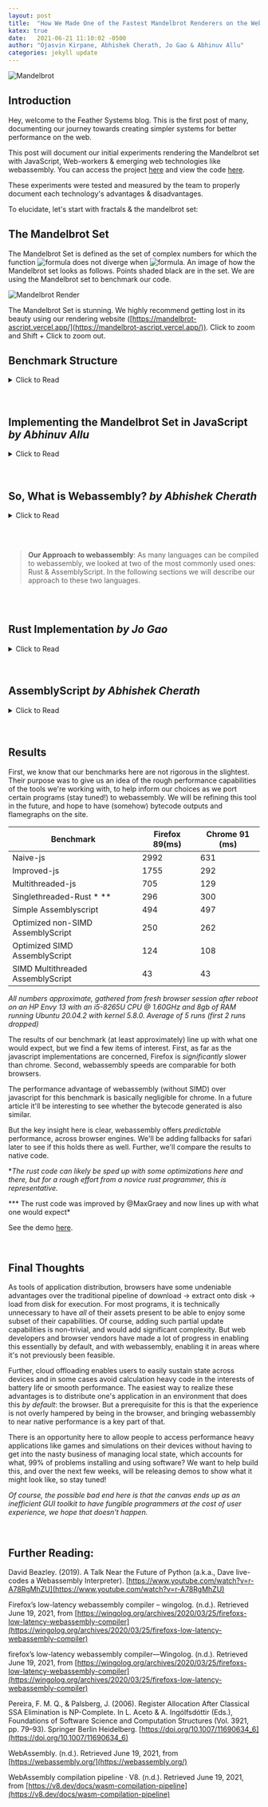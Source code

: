 ```yaml
---
layout: post
title:  "How We Made One of the Fastest Mandelbrot Renderers on the Web."
katex: true
date:   2021-06-21 11:10:02 -0500
author: "Ojasvin Kirpane, Abhishek Cherath, Jo Gao & Abhinuv Allu"
categories: jekyll update
---
```

![Mandelbrot]({{site.baseurl}}/assets/1-Thumbnail-Mandelbrot.png)

## Introduction

Hey, welcome to the Feather Systems blog. This is the first post of many, documenting our journey towards creating simpler systems for better performance on the web. 

This post will document our initial experiments rendering the Mandelbrot set with JavaScript, Web-workers & emerging web technologies like webassembly.  You can access the project [here](https://js-wasm-mandelbrot-benchmark-3.vercel.app/) and view the code [here](https://github.com/AO-Design-Inc/js-wasm-mandelbrot-benchmark).

These experiments were tested and measured by the team to properly document each technology's advantages & disadvantages. 

To elucidate, let's start with fractals & the mandelbrot set:

## The Mandelbrot Set

The Mandelbrot Set is defined as the set of complex numbers for which the function ![formula](https://render.githubusercontent.com/render/math?math=z_{n%2B1}=z_{n}^{2}%2Bc)  does not diverge when ![formula](https://render.githubusercontent.com/render/math?math=z_{0}=0). An image of how the Mandelbrot set looks as follows. Points shaded black are in the set. We are using the Mandelbrot set to benchmark our code.

![Mandelbrot Render]({{site.baseurl}}/assets/1-MandelbrotRender.png)

The Mandelbrot Set is stunning. We highly recommend getting lost in its beauty using our rendering website ([https://mandelbrot-ascript.vercel.app/](https://mandelbrot-ascript.vercel.app/)). Click to zoom and Shift + Click to zoom out.

## Benchmark Structure
<details>
<summary>Click to Read</summary>

[The benchmarking site](https://js-wasm-mandelbrot-benchmark-3.vercel.app/) is designed to display each iteration we developed with a rough estimate for performance measured in milliseconds. For each version, a function was written to perform the Mandelbrot calculations and return a JavaScript ImageData object that could be easily put on the Canvas. Once the user selects a version from the drop down menu, the corresponding function is called. Since the functions can take some time to complete, they are called from a Web-worker to prevent the main thread from freezing while the function runs. The performance is calculated using `performance.now()` calls before and after the function call that returns the ImageData object. 

Across all iterations, I used the following values:

```jsx
const START_X_TOTAL:f32 = 0.300283

const START_Y_TOTAL:f32 =  -0.48857

const WINDOW:f32 = 0.01

const step_X:f32= WINDOW/f32(canvas_width);

const step_Y:f32 = WINDOW/f32(canvas_height);

const ITER_CONST:i32 = 1000
```

**FOR MULTITHREADED**

```jsx
const N_THREADS = 4
```

We assume that the canvas width and height are integers. To determine if a point was in the Mandelbrot set, we iterated the Mandelbrot function on the point up to `ITER_CONST`, returning the number of times the function had iterated. We use the returned Mandelbrot value to set the color. 

You may notice that RGB values get clamped at 255, making it seem like the exercise of iterating all the way to 1000 is just for the sake of testing performance, which it is. (Here is a whole list of [smarter and better coloring algorithms](https://en.wikipedia.org/wiki/Plotting_algorithms_for_the_Mandelbrot_set) that we will not be using in this benchmarking exercise.)

As of when this article was published, the following versions are available on the Benchmarking Site:

- Naive JS single threaded
- Rust WASM using bindgen (single threaded)
- Assemblyscript old version (single threaded, not thread safe)
- Assemblyscript new version (single threaded, thread safe)
- Assemblyscript SIMD WASM (singlethreaded, multithreaded)
- New JS(less memory allocation) singlethreaded
- New JS SharedMemoryBuffer multithreaded
</details>

<br>

<br>


## Implementing the Mandelbrot Set in JavaScript *by Abhinuv Allu*
<details>
<summary>Click to Read</summary>

I began the testing process with the web's best frenemy, Javascipt.

I started with a naive approach to implement the Mandelbrot set in JavaScript and then try and optimize later. I started by creating a class for Complex numbers. This class would be able to add, multiply and return the magnitude. For the magnitude, I used a library function Math.hypot. Down below is our first initial implementation of the Complex class.

```jsx
class Complex {
    constructor(real, imag){
      this.real = real;
      this.imag = imag;
    }
//Function that add this complex number with another complex number, cplx
    add(cplx) {
      this.real += cplx.real;
      this.imag += cplx.imag;
      return this;
    }
//Fuction that returns the magnitude of this complex number
     mag(cplx) {
      return Math.hypot(this.real,this.imag);
    }
//Function that multiplies this complex number with another complex number, cplx
    mul(cplx) {
      const real_part = this.real*cplx.real - this.imag*cplx.imag;
      const imag_part = this.imag*cplx.real + this.real*cplx.imag;
      this.real = real_part;
      this.imag = imag_part;
      return this;
    }
  }
```

The program iterated through each element of the canvas to compute whether or not they were in the Mandelbrot set. 

```jsx
function mandelbrot(cplx) {
  let z = new Complex(0,0);
  
  let count = 0;
  while (z.mag() <= 2 && count < ITER_CONST) {
    z = (z.mul(z)).add(cplx);
    count++;
  }
  
  return count;
}
```

These data points were added to an array which is then painted onto the Canvas. I had some ideas about optimizations with help from the profiler, however the most fascinating insight was that the Math.hypot function for two numbers is an order of magnitude slower than squaring, adding, and then computing the square root. During the profiling of the initial code I found out that Math.hypot was taking up most of the time. 

![Hypotenuse]({{site.baseurl}}/assets/1-MathHypot.png)

### Improved JavaScript

To improve the initial naive approach, I decided to add multithreading. I started this with a naive way of having the worker compute each point and then send it back to receive the next point but, the message overhead was immense and resulted in a single threaded function as I only had one worker. The next step was experimenting with divisibility classes to add multiple workers. But this had the same problem where the overhead of sending & receiving a message from the workers was just too much. Eventually, I figured out that I would have each worker compute a set number of rows at a time. 

```jsx
//This is in the main function which calls the workers to do the work
for(let i=0; i<workerCount; i++){
  const worker = new Worker("worker.js");
  const INDEXES_PER_WORKER = Math.floor((X_LEN*Y_LEN)/workerCount);
  const N_ROWS_PER_THREAD = Math.floor(X_LEN/workerCount);
  const START_XC = N_ROWS_PER_THREAD * i;
  var START_INDEX = i*INDEXES_PER_WORKER;
  var END_INDEX= START_INDEX + INDEXES_PER_WORKER;
  
  worker.onmessage = ({data}) => {
    const COMPUTED_ROWS = data;
    points_array[i]= COMPUTED_ROWS;
     doneCount++;
    if(doneCount == workerCount) {
      points_array = points_array.flat();

      
      draw(points_array);
    }
  }
```

```jsx
//This is how it looks now in the worker function
onmessage = function({data}) {
  const{START_XC, STEP_X, STEP_Y, N_ROWS_PER_THREAD, Y_LEN} = data;
  const points_in_thread = new Array(Y_LEN * N_ROWS_PER_THREAD);

    for(let x = -2.0 + START_XC * STEP_X, count_x = 0; count_x < N_ROWS_PER_THREAD; x+=STEP_X, count_x++){
      for( let y = -2.0, count_y =0; count_y < Y_LEN; y+=STEP_Y, count_y++){
        points_in_thread[count_x * Y_LEN + count_y] = mandelbrot(new Complex(y,x));
      }
    }
    postMessage(points_in_thread);
  }
```

### Shared Buffer

Since all the points would be added to the same array it would make sense that having a shared buffer to reduce the overhead needed to send array points would decrease the compute time. So I added a shared buffer that was formatted like an ImageData object so it would be easier to paint it onto the canvas. This required some rewriting of the some steps here and there, but it ended up being faster.

The other issue with using a Shared Buffer is that I had to add promises to the code, so werefactored it to include promises. 

 

```jsx
//This is in the main function which calls the workers to do the work
return new Promise((resolve) => {
    var worker = new Worker("benchmarks/multithreaded-js/sharedworker.js");

    worker.postMessage(parameters);

    worker.onmessage = function(){
      resolve("worker finished");
    }
  });
}

async function returnSharedBufferjs(START_X_TOTAL, START_Y_TOTAL, CANVAS_WIDTH, CANVAS_HEIGHT, WINDOW){
  
  const X_LEN = CANVAS_WIDTH;
  const Y_LEN = CANVAS_HEIGHT;
  const window = WINDOW;
  const STEP_X = window/X_LEN;
  const STEP_Y = window/Y_LEN;
  const workerCount = 4;
  const sharedBuffer = new SharedArrayBuffer(X_LEN*Y_LEN*4);
  const sharedArray = new Uint8ClampedArray(sharedBuffer);
  sharedArray.fill(0);

  const N_ROWS_PER_THREAD = Math.floor(X_LEN/workerCount);
  var START_YC = N_ROWS_PER_THREAD;

  var parameters = {START_X_TOTAL,START_Y_TOTAL, START_YC, STEP_X, STEP_Y, N_ROWS_PER_THREAD, X_LEN, sharedArray};
  var promises = [];

  for(let i=0; i<workerCount; i++){

    parameters.START_YC = N_ROWS_PER_THREAD * i;

    promises.push(createWorker(parameters));
  }
```

```jsx
//This is how it looks now in the worker function
onmessage = function({data}) {
    const{START_X_TOTAL,START_Y_TOTAL,START_YC, STEP_X, STEP_Y, N_ROWS_PER_THREAD, X_LEN, sharedArray} = data;
    for( let y = START_Y_TOTAL+ START_YC * STEP_Y, count_y =START_YC; count_y < N_ROWS_PER_THREAD+START_YC; y+=STEP_Y, count_y++)
    {
      for(let x = START_X_TOTAL , count_x = 0; count_x < X_LEN; x+=STEP_X, count_x++)
      {
        
        let index = 4*(count_x  + count_y* X_LEN);
        val = mandelbrot(new Complex(x,y));
         sharedArray[index+ 0] = val; 
         sharedArray[index+ 1] = val; 
         sharedArray[index+ 2] = val; 
         sharedArray[index+ 3] = 255;      
      }
    }
      postMessage("done");
  }
```

These changes made the code perform a lot better. You can check out it's performance in the "[Results](https://www.notion.so/On-WebAssembly-Performance-and-the-Mandelbrot-WORKING-TITLE-96760f3f113343c894c00f52cdef3ef0)" section. JavaScript was extremely performant (especially on Chrome) and gave us hope that pushing the boundaries of speed on the web was possible.
</details>

<br>

<br>

## So, What is Webassembly? *by Abhishek Cherath*
<details>
<summary>Click to Read</summary>

In our quest to further optimize performance, we used webassembly, an emerging web technology optimized for what we are trying to achieve. So, what is it?
Insofar as an overview is concerned, nothing beats Lin Clark's cartoon intro [here](https://hacks.mozilla.org/2017/02/a-cartoon-intro-to-webassembly/), and the MDN docs [here](https://developer.mozilla.org/en-US/docs/WebAssembly). Put simply, webassembly is a low level typed language that targets the browser's VM. For some reasons[1] , it's very quick and easy to compile into decently fast machine code.

Fundamentally, the language was designed to offer the best possible latency (time to execution) and speed of execution. Low latency is achieved by having a small binary representation (vs javascript's textual representation) and having type definitions and a function table at the start of a .wasm module, which allows compilers to compile in a streaming fashion, instead of needing to have access to the entire file before starting. 

Speed of execution requires slow compilation with multiple passes for the compiler to accurately assess the best register allocation, optimize out unnecessary instructions and do whatever other things compilers do. (*note: I have frankly no idea what goes into compiler optimization, I just know it takes time*)

To satisfy both these goals, browsers (atleast Firefox and Chrome) have two compilers for webassembly, the first compiles the module as it's called from the network, and is basically instant ([here](https://v8.dev/docs/wasm-compilation-pipeline), chrome devs claim that theirs can do on the order of 10+ mb of code per second, so the bottleneck will almost always be the speed of the network rather than the compiler.) The second does optimization and dynamically replaces the unoptimized bytecode from the first when it's done.

It's interesting to note here that, *a priori* there's no reason to expect that webassembly code for high performance stuff [2] (like fractal calculation) will be any faster than its javascript counterpart. Since the hot loop (calculating escape time) is running many thousands of times, one would expect the javascript JIT compiler to infer the output types and get basically similar bytecode, while amortizing its greater overhead considering workload size.

In a later article, I will be examining this conjecture, and taking a deeper look at the flamegraphs and bytecode generated by our benchmarks.

The other interesting thing about webassembly is its memory model, programs do not have access to their own instructions and stack machine memory (so no self modifying code, and no messing with values on the stack). What they do have access to is a block of linear memory, which is backed by a javascript ArrayBuffer, and byte addressed (ie. memory[0] is 1 byte long.)

*[1]I'm not entirely sure why, but it's some combination of coding for a simple stack machine, having type information, linear memory, and being easy to parse.*

*[2]This is **mostly** true, except for vectorization. SIMD (Single Instruction Multiple Data) instructions are featured in the webassembly spec and implemented by chrome and firefox, which do not expose them in js, and have no plans to do so. (although* I *suppose there's nothing stopping a JIT from autovectorizing, is there?)*

</details>

<br><br>

> **Our Approach to webassembly**: As many languages can be compiled to webassembly, we looked at two of the most commonly used ones: Rust & AssemblyScript. In the following sections we will describe our approach to these two languages.

<br><br>

## Rust Implementation *by Jo Gao*
<details>
<summary>Click to Read</summary>

### Singlethreaded

I wrote a similar implementation of the function in Rust that would return an ImageData object of the Mandelbrot Set. It uses [wasm-bindgen](https://rustwasm.github.io/wasm-bindgen/), a Rust library that will compile Rust code to webassembly, and then generate the bindings and glue between JavaScript and webassembly so that it can be run on the web. It handles all the type conversions between JavaScript and webassembly and facilitates the compilation of Rust to webassembly. 

In the iterative `in_mandelbrot` function, `count` is set to iterate all the way to 1000 for benchmarking purposes. When returning, `count` is set to 255 if larger than 255 to prevent having to cast numbers larger than 255 to u8.

```rust
fn in_mandelbrot(cplx: &Complex) -> u8 {
    const ITER_CONST: i32 = 1000;
    let mut z = build_complex(0.0, 0.0);
    let mut count: i32 = 0;

    while z.mag() <= 2.0 && count < ITER_CONST {
        z = (z.square()).add(&cplx); // z = z^2 + cplx
        count += 1;
    }

    if count > 255 {
        count = 255;
    }
    count as u8
}
```

The magic of wasm-bindgen kicks in here, allowing us to create the ImageData object right in the Rust code by providing the type and the constructor signature:

```rust
#[wasm_bindgen]
extern "C" {
    pub type ImageData;

    #[wasm_bindgen(constructor, catch)]
    fn new(data: &Uint8ClampedArray, width: f64, height: f64) -> Result<ImageData, JsValue>;
}

#[wasm_bindgen]
pub fn run(start_x: f64, start_y: f64, width: u32, height: u32, window: f64) -> ImageData{

    let y_len: i32 = height as i32;
    let x_len: i32 = width as i32;

    let pixels: usize = (x_len * y_len) as usize;

    let mut points_array = vec![0; pixels*4];
    fill_mandelbrot(&mut points_array, start_x, start_y, x_len, y_len, window);

    let pointer = points_array.as_ptr() as usize;

    let mem = wasm_bindgen::memory().unchecked_into::<WebAssembly::Memory>();
    let new_array = Uint8ClampedArray::new(&mem.buffer()).slice(pointer as u32, (pointer + pixels*4) as u32);
    ImageData::new(&new_array, x_len.into(), y_len.into()).unwrap()
}
```

After compiling this code, wasm-bindgen outputs a number of files that are meant to be bundled using [Webpack](https://webpack.js.org/) and imported to your JavaScript file as an ES6 module, allowing access to the functions that were written in Rust. The idea is that after compiling and importing the module, calling `run(...)`would return a whole JavaScript ImageData Object. 

Unfortunately, our Benchmarking Site is structured to use a web worker to call this function. Modules cannot be imported to web workers. However, they can be imported to module workers, web workers that support module import, but as of today, Firefox does not support this feature. 

This is an infeasible solution because I was unwilling to limit the availability of our benchmark site for this implementation. After many hours of tinkering with the existing setup, I found a workaround that eliminated the need for Webpack altogether: after compiling with wasm-bindgen, I copy and pasted the entire outputted .js file with the import and exports removed, appended the wrapper function I had written to it, and called `init(...)` on the outputted .wasm. 

After confirming that this worked, I wrote a shell script to automatically do this after compilation. Albeit a little unpleasant on the eyes, it does the job:

```bash
sed '/import\W/d;s/^export//g;/default/d' pkg/Mandelbrot.js > tmp_mandel_import.js
cat tmp_mandel_import.js  mandel_src.js > Mandelbrot.js
rm tmp_mandel_import.js
```

### Rust & Webassembly Multi-Threaded

To further improve performance in Rust, I carried out the same calculations, but in parallel this time. An advantage of the Mandelbrot Set is that determining whether a pixel falls within the set or not can be done completely independently of other pixels. The outcome of each pixel has no effect on the others, making the transition to multithreading straightforward.

I used the [Parallel Raytracing example](https://github.com/rustwasm/wasm-bindgen/tree/master/examples/raytrace-parallel). given in the Wasm-Bindgen repo, as a starting point.  Using a combination of web workers and the Rayon Crate for data parallelism in Rust yielded a pretty fast multithreaded Mandelbrot Set. 

*Unfortunately,* I *was unable to include this version of the Mandelbrot in the final Benchmarking website* because I ran into a similar problem with the wasm-bindgen and module output. This time, it was further complicated by the Webworkers being created from within the Rust code. The funky workaround that had allowed for the singlethreaded RustWasm example to run on the Benchmarking Site failed to work the same magic for this implementation. 

This version of the Mandelbrot also makes use of the SharedArrayBuffer, and had it been on the site, would not work in Safari and browsers that do not support SharedArrayBuffer Objects.
</details>

<br>

<br>

## AssemblyScript *by Abhishek Cherath*

<details>
<summary>Click to Read</summary>

AssemblyScript compiles a subset of typescript to webassembly. To get an idea of how simple it is to write it, here's essentially the same javascript code from earlier, with type annotations and minor changes for webassembly:

```jsx
declare const canvas_width: i32;
declare const canvas_height: i32;
declare const ITER_CONST: i16;
declare const START_X_TOTAL:f32
declare const START_Y_TOTAL:f32
declare const WINDOW:f32

@unmanaged
class Complex {
	real: f64 = 0;
	imag: f64 = 0;

	constructor(real:f64, imag:f64){
		this.real = real;
		this.imag = imag;
	}

	@inline
	add(cplx: Complex): Complex {
		this.real = this.real + cplx.real;
		this.imag = this.imag + cplx.imag;
		return this;
	}

	@inline
	mag(): f64 {
		return Math.sqrt(this.real * this.real + this.imag * this.imag)
	}

	@inline
	mul(cplx: Complex): Complex {
		const __tempr  = this.real*cplx.real - this.imag*cplx.imag;
		const __tempi = this.imag*cplx.real + this.real*cplx.imag;
		this.real = __tempr;
		this.imag = __tempi;
		return this
	}

	set(real:f64,imag:f64): void {
		this.real = real;
		this.imag = imag;
	}

}

const z:Complex = new Complex(0,0);
const cplx:Complex = new Complex(0,0)

@inline
function mandelbrot(real:f64,imag:f64):i16{
	z.set(0,0)
	cplx.set(real,imag)

	let count:i16 = 0;
	for (; z.mag() <= 2; count++) {
		(z.mul(z)).add(cplx); // z = z^2 + cplx
		if (count > ITER_CONST) {
			break;
		}
	}
	return count;
}
/*
stores array of i16s at start of memory 
corresponding to escape count at pixels in
array
*/
export function compute(): void {
	let memcounter = 0
	const step_X:f32 = WINDOW/f32(canvas_width);
	const step_Y:f32 = WINDOW/f32(canvas_height);
	for (let y = START_Y_TOTAL, count_y = 0; count_y < canvas_height; y += step_Y, count_y++){
		for (let x = START_X_TOTAL, count_x = 0; count_x < canvas_width; x += step_X, count_x++){
			store<i16>(memcounter, mandelbrot(x,y));
			memcounter += 2
		}
	}
}
```

The only really noteworthy change was to not have `new` in the hot loop. The Assemblyscript garbage collector had some trouble with it and total allocation would exceed webassembly's 100  page memory limit[1]. I suspect that sort of code will be usable once the webassembly GC proposals, which allow wasm modules to hook into the browser's GC, are implemented.

### Threading

The fastest way to thread code in browsers is to use [SharedArrayBuffer](https://developer.mozilla.org/en-US/docs/Web/JavaScript/Reference/Global_Objects/SharedArrayBuffer), this also requires the following CORS headers.

```jsx
Cross-Origin-Opener-Policy: same-origin
Cross-Origin-Embedder-Policy: require-corp
```

This is to ensure cross-origin isolation, which protects against memory being exfiltrated somehow (I might explore this in the future, but that's about all I know for the moment.) webassembly memories can also be created with a backing SharedArrayBuffer, which allows fast multithreading, as separate web-workers can run the same webassembly module and write their results to the same memory, meaning that large objects don't need to be passed around using postmessage, and the many O(N) overheads to do with copying and creating new arrays can be avoided.

However, while Assemblyscript [allows](https://www.assemblyscript.org/stdlib/builtins.html#atomics-%F0%9F%A6%84) access to atomic instructions, it does not implement any sort of locking. So any program that reads and writes to memory will need to be adjusted to thread with shared memory. This means that the program seen above, with its Complex class and set calls reading and writing to the linear memory quite often, is very prone to... interesting behaviour when threaded.

![Noisey Mandelbrot]({{site.baseurl}}/assets/1-MandelbrotNoise.png)

Exhibit A of nondeterministic behavior

That being said, for small examples such as fractal calculation, its quite easy to limit mutability to local variables (which are on the stack, not in the linear memory, and so are not shared) and avoid the problem entirely. Like in the following code:

```jsx
@inline
function mandelbrot(c_r:f64, c_i:f64):i16{
	let count:i16 = 0;
	let z_r:f64 = 0., z_i:f64 = 0., t_r:f64 = 0., t_i:f64 = 0.;
	for(; z_r*z_r + z_i*z_i < 4; count++) {
		t_r = z_r*z_r - z_i*z_i + c_r;
		t_i = 2*z_i*z_r + c_i;
		z_r = t_r;
		z_i = t_i;
		if(count > ITER_CONST) {
			break;
		}
	}
	return count;
}
/*
stores array of i16s at start of memory 
corresponding to escape count at pixels in
array
*/
export function compute():void {
	let memcounter = 0
	const step_X:f32 = WINDOW/f32(canvas_width);
	const step_Y:f32 = WINDOW/f32(canvas_height);
	for (let y = START_Y_TOTAL, count_y = 0; count_y < canvas_height; y += step_Y, count_y++){
		for (let x = START_X_TOTAL, count_x = 0; count_x < canvas_width; x += step_X, count_x++){
			store<i16>(memcounter, mandelbrot(x,y));
			memcounter += 2
		}
	}
}
```

*note that the store instruction there might look like it would cause issues, but as long as threads work on different parts of the image, that should not be a problem.*

### SIMD

SIMD (Single Instruction Multiple Data) instructions are special instructions on the CPU that allow multiple additions, multiplications etc to be carried out in parallel on the same core)

![SIMD Explaination](https://upload.wikimedia.org/wikipedia/commons/c/ce/SIMD2.svg)

By Vadikus - Own work, CC BY-SA 4.0, [https://commons.wikimedia.org/w/index.php?curid=39715273](https://commons.wikimedia.org/w/index.php?curid=39715273)

They're not in the webassembly spec as yet, but should be [soon](https://webassembly.github.io/simd/core/exec/instructions.html#simd-instructions), and are currently available on chrome and firefox (although not on ARM in firefox 89, ie. apple M1.) Assemblyscript does not autovectorize code, but [allows](https://www.assemblyscript.org/stdlib/builtins.html#simd-%F0%9F%A6%84) access to the instructions, and provides some sugar for different types and functions to initialise constant vectors.

The vector size in the proposal is 128 bit, which is a decent compromise and is backed by hardware instructions on most modern computers. In the future, [flexible vectors](https://github.com/WebAssembly/flexible-vectors), should be able to allow access to 256, 512 bit vectors that modern intel and AMD CPUs support (consumer ARM chips currently only have 128 bit vectors, as far as I'm aware, although [supercomputer ARM chips do have 512 bit vectors](https://en.wikipedia.org/wiki/AArch64#Scalable_Vector_Extension_(SVE)).)

Vectorizing the mandelbrot code above is not too bad, althought it does look rather messy:

```jsx
@inline
function mandelbrot_simd(c_rl:v128,c_il:v128):v128{
    let in_set : v128 = i32x4(0,0,0,0);
    let z_r : v128 = f32x4(0.,0.,0.,0.);
    let z_i : v128 = f32x4(0.,0.,0.,0.);
    let t_r : v128 = f32x4(0.,0.,0.,0.);
    let t_i : v128 = f32x4(0.,0.,0.,0.);
    const ones = i32x4(1,1,1,1)
    const fours = f32x4(4.,4.,4.,4.)
    const ITER_CONSTS:v128 = v128.splat<i32>(ITER_CONST);
    let count:v128=i32x4(0,0,0,0)
    for(
        let total_count:i32 = 0, any_in_convergence_region:boolean = true;
        any_in_convergence_region &&
        total_count < ITER_CONST;
        total_count++;
    ) {
        z_i = v128.add<f32>(c_il, v128.mul<f32>(v128.add<f32>(z_r,z_r),z_i));
        z_r = v128.add<f32>(c_rl, v128.sub<f32>(t_r,t_i));
        t_r = v128.mul<f32>(z_r,z_r);
        t_i = v128.mul<f32>(z_i,z_i);
        const mask = v128.le<f32>(v128.add<f32>(t_r,t_i),fours);
        any_in_convergence_region = v128.any_true(mask);
        count = v128.add<i32>(count, v128.and(ones,mask));
    }
    return count;
}
```

This should basically be a 4x speedup over the previous code, when run single threaded. Multithreaded, that number will vary depending on how threads are allocated, as work only gets completed as fast as the slowest thread.

### Compiler Flags

For the examples above, some memory is reserved for the purposes of storing the image, in assemblyscript this is achieved by passing the `--memoryBase` flag to the `asc` compiler (as seen in the makefile below)

The other flags are tuned for maximum performance (thanks to [Max Graey](https://github.com/MaxGraey) for -O3 instead of -O3s/z) and to enable necessary features (threads, SIMD.)

```makefile
MEMORY_FLAGS = --maximumMemory 80 --importMemory --noExportMemory --initialMemory 80 --memoryBase 4000000
OPTIMIZATION_FLAGS = -O3 --converge
DEBUG_FLAGS = --sourceMap
FEATURE_FLAGS = --enable simd --enable threads
RUNTIME_FLAGS = --runtime stub
start: install
	npx asc assembly/mandel_final.ts -b build/mandel_final.wasm -t build/mandel_final.wat $(OPTIMIZATION_FLAGS) $(MEMORY_FLAGS) $(FEATURE_FLAGS) $(RUNTIME_FLAGS) $(DEBUG_FLAGS)

install:
	npm i 
```

### Multithreaded SIMD Speed

Benchmark results will be discussed near the end of this article, but the speed of the multithreaded SIMD code is quite astonishing, roughly 3x the speed of multithreaded JS using sharedarraybuffers, and I'm guessing that's held back by module message passing overheads. [HERE](https://mandelbrot-ascript.vercel.app/) is a basic mandelbrot zoom implementation using it (only works in firefox(≥90 on apple m1) and chrome, [here's](https://github.com/pretentious7/mandelbrot-ascript) the github repo.) I'll be working in boundary estimation and period checking along with xaos zoom algorithm into it in a couple of months, so stay tuned for that!

I'm also fairly certain that this is the first(?) SIMD mandelbrot implementation for webassembly, so if anyone wants to use it for anything (under the terms of the GPLv3 License) feel free!

*[1] A page being 64KiB (65,536 bytes), so about 6.5 mb max memory*

</details>

<br>

<br>

## Results

First, we know that our benchmarks here are not rigorous in the slightest. Their purpose was to give us an idea of the rough performance capabilities of the tools we're working with, to help inform our choices as we port certain programs (stay tuned!) to webassembly. We will be refining this tool in the future, and hope to have (somehow) bytecode outputs and flamegraphs on the site.

<table>
<thead>
<tr>
<th>Benchmark</th>
<th>Firefox 89(ms)</th>
<th>Chrome 91 (ms)</th>
</tr>
</thead>
<tbody>
<tr>
<td>Naive-js</td>
<td>2992</td>
<td>631</td>
</tr>
<tr>
<td>Improved-js</td>
<td>1755</td>
<td>292</td>
</tr>
<tr>
<td>Multithreaded-js</td>
<td>705</td>
<td>129</td>
</tr>
<tr>
<td>Singlethreaded-Rust * **</td>
<td>296</td>
<td>300</td>
</tr>
<tr>
<td>Simple Assemblyscript</td>
<td>494</td>
<td>497</td>
</tr>
<tr>
<td>Optimized non-SIMD AssemblyScript</td>
<td>250</td>
<td>262</td>
</tr>
<tr>
<td>Optimized SIMD AssemblyScript</td>
<td>124</td>
<td>108</td>
</tr>
<tr>
<td>SIMD Multithreaded AssemblyScript</td>
<td>43</td>
<td>43</td>
</tr>
</tbody>
</table>


*All numbers approximate, gathered from fresh browser session after reboot on an HP Envy 13 with an i5-8265U CPU @ 1.60GHz and 8gb of RAM running Ubuntu 20.04.2 with kernel 5.8.0. Average of 5 runs (first 2 runs dropped)*

The results of our benchmark (at least approximately) line up with what one would expect, but we find a few items of interest. First, as far as the javascript implementations are concerned, Firefox is *significantly* slower than chrome. Second, webassembly speeds are comparable for both browsers.

The performance advantage of webassembly (without SIMD) over javascript for this benchmark is basically negligible for chrome. In a future article it'll be interesting to see whether the bytecode generated is also similar.

But the key insight here is clear, webassembly offers *predictable* performance, across browser engines. We'll be adding fallbacks for safari later to see if this holds there as well. Further, we'll compare the results to native code.

**The rust code can likely be sped up with some optimizations here and there, but for a rough effort from a novice rust programmer, this is representative.*

*** The rust code was improved by @MaxGraey and now lines up with what one would expect*

See the demo [here](https://js-wasm-mandelbrot-benchmark-3.vercel.app/).

<br>

## Final Thoughts

As tools of application distribution, browsers have some undeniable advantages over the traditional pipeline of download → extract onto disk → load from disk for execution. For most programs, it is technically unnecessary to have *all* of their assets present to be able to enjoy some subset of their capabilities. Of course, adding such partial update capabilities is non-trivial, and would add significant complexity. But web developers and browser vendors have made a lot of progress in enabling this essentially by default, and with webassembly, enabling it in areas where it's not previously been feasible.

Further, cloud offloading enables users to easily sustain state across devices and in some cases avoid calculation heavy code in the interests of battery life or smooth performance. The easiest way to realize these advantages is to distribute one's application in an environment that does this *by default*: the browser. But a prerequisite for this is that the experience is not overly hampered by being in the browser, and bringing webassembly to near native performance is a key part of that. 

There is an opportunity here to allow people to access performance heavy applications like games and simulations on their devices without having to get into the nasty business of managing local state, which accounts for what, 99% of problems installing and using software? We want to help build this, and over the next few weeks, will be releasing demos to show what it might look like, so stay tuned! 

*Of course, the possible bad end here is that the canvas ends up as an inefficient GUI toolkit to have fungible programmers at the cost of user experience, we hope that doesn't happen.*

<br>

## Further Reading:

David Beazley. (2019). A Talk Near the Future of Python (a.k.a., Dave live-codes a Webassembly Interpreter). [https://www.youtube.com/watch?v=r-A78RgMhZU](https://www.youtube.com/watch?v=r-A78RgMhZU)

Firefox’s low-latency webassembly compiler – wingolog. (n.d.). Retrieved June 19, 2021, from [https://wingolog.org/archives/2020/03/25/firefoxs-low-latency-webassembly-compiler](https://wingolog.org/archives/2020/03/25/firefoxs-low-latency-webassembly-compiler)

firefox’s low-latency webassembly compiler—Wingolog. (n.d.). Retrieved June 19, 2021, from [https://wingolog.org/archives/2020/03/25/firefoxs-low-latency-webassembly-compiler](https://wingolog.org/archives/2020/03/25/firefoxs-low-latency-webassembly-compiler)

Pereira, F. M. Q., & Palsberg, J. (2006). Register Allocation After Classical SSA Elimination is NP-Complete. In L. Aceto & A. Ingólfsdóttir (Eds.), Foundations of Software Science and Computation Structures (Vol. 3921, pp. 79–93). Springer Berlin Heidelberg. [https://doi.org/10.1007/11690634_6](https://doi.org/10.1007/11690634_6)

WebAssembly. (n.d.). Retrieved June 19, 2021, from [https://webassembly.org/](https://webassembly.org/)

WebAssembly compilation pipeline · V8. (n.d.). Retrieved June 19, 2021, from [https://v8.dev/docs/wasm-compilation-pipeline](https://v8.dev/docs/wasm-compilation-pipeline)
